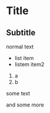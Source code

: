 
# Title

## Subtitle

normal text

- list item
- listem item2
1. a
2. b

some text 

and some more
